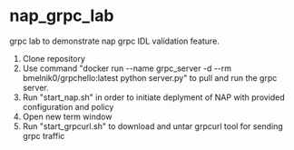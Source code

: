 # nap_grpc_lab
grpc lab to demonstrate nap grpc IDL validation feature.

1. Clone repository
2. Use command "docker run --name grpc_server -d --rm bmelnik0/grpchello:latest python server.py" to pull and run the grpc server.
3. Run "start_nap.sh" in order to initiate deplyment of NAP with provided configuration and policy
4. Open new term window
5. Run "start_grpcurl.sh" to download and untar grpcurl tool for sending grpc traffic

